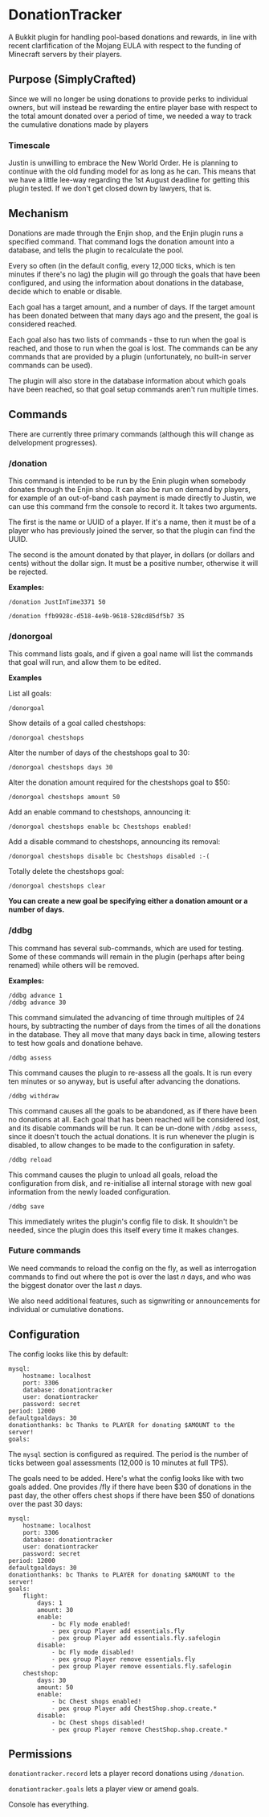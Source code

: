 # DonationTracker #

A Bukkit plugin for handling pool-based donations and rewards, in line with recent clarfification of the Mojang EULA with respect to the funding of Minecraft servers by their players.

## Purpose (SimplyCrafted) ##

Since we will no longer be using donations to provide perks to individual owners, but will instead be rewarding the entire player base with respect to the total amount donated over a period of time, we needed a way to track the cumulative donations made by players

### Timescale ###

Justin is unwilling to embrace the New World Order. He is planning to continue with the old funding model for as long as he can. This means that we have a little lee-way regarding the 1st August deadline for getting this plugin tested. If we don't get closed down by lawyers, that is.

## Mechanism ##

Donations are made through the Enjin shop, and the Enjin plugin runs a specified command. That command logs the donation amount into a database, and tells the plugin to recalculate the pool.

Every so often (in the default config, every 12,000 ticks, which is ten minutes if there's no lag) the plugin will go through the goals that have been configured, and using the information about donations in the database, decide which to enable or disable.

Each goal has a target amount, and a number of days. If the target amount has been donated between that many days ago and the present, the goal is considered reached.

Each goal also has two lists of commands - thse to run when the goal is reached, and those to run when the goal is lost. The commands can be any commands that are provided by a plugin (unfortunately, no built-in server commands can be used).

The plugin will also store in the database information about which goals have been reached, so that goal setup commands aren't run multiple times.

## Commands ##

There are currently three primary commands (although this will change as delvelopment progresses).

### /donation ###

This command is intended to be run by the Enin plugin when somebody donates through the Enjin shop. It can also be run on demand by players, for example of an out-of-band cash payment is made directly to Justin, we can use this command frm the console to record it. It takes two arguments.

The first is the name or UUID of a player. If it's a name, then it must be of a player who has previously joined the server, so that the plugin can find the UUID.

The second is the amount donated by that player, in dollars (or dollars and cents) without the dollar sign. It must be a positive number, otherwise it will be rejected.

**Examples:**

    /donation JustInTime3371 50
    
    /donation ffb9928c-d518-4e9b-9618-528cd85df5b7 35

### /donorgoal ###

This command lists goals, and if given a goal name will list the commands that goal will run, and allow them to be edited.

**Examples**

List all goals:

    /donorgoal
    
Show details of a goal called chestshops:

    /donorgoal chestshops

Alter the number of days of the chestshops goal to 30:

    /donorgoal chestshops days 30

Alter the donation amount required for the chestshops goal to $50:

    /donorgoal chestshops amount 50

Add an enable command to chestshops, announcing it:

    /donorgoal chestshops enable bc Chestshops enabled!

Add a disable command to chestshops, announcing its removal:

    /donorgoal chestshops disable bc Chestshops disabled :-(

Totally delete the chestshops goal:

    /donorgoal chestshops clear

**You can create a new goal be specifying either a donation amount or a number of days.**

### /ddbg ###

This command has several sub-commands, which are used for testing. Some of these commands will remain in the plugin (perhaps after being renamed) while others will be removed.

**Examples:**

    /ddbg advance 1
    /ddbg advance 30    

This command simulated the advancing of time through multiples of 24 hours, by subtracting the number of days from the times of all the donations in the database. They all move that many days back in time, allowing testers to test how goals and donatione behave.

    /ddbg assess

This command causes the plugin to re-assess all the goals. It is run every ten minutes or so anyway, but is useful after advancing the donations.

    /ddbg withdraw

This command causes all the goals to be abandoned, as if there have been no donations at all. Each goal that has been reached will be considered lost, and its disable commands will be run. It can be un-done with `/ddbg assess`, since it doesn't touch the actual donations. It is run whenever the plugin is disabled, to allow changes to be made to the configuration in safety.

    /ddbg reload

This command causes the plugin to unload all goals, reload the configuration from disk, and re-initialise all internal storage with new goal information from the newly loaded configuration.

    /ddbg save

This immediately writes the plugin's config file to disk. It shouldn't be needed, since the plugin does this itself every time it makes changes.

### Future commands ###

We need commands to reload the config on the fly, as well as interrogation commands to find out where the pot is over the last *n* days, and who was the biggest donator over the last *n* days.

We also need additional features, such as signwriting or announcements for individual or cumulative donations.

## Configuration ##

The config looks like this by default:

    mysql:
        hostname: localhost
        port: 3306
        database: donationtracker
        user: donationtracker
        password: secret
    period: 12000
    defaultgoaldays: 30
    donationthanks: bc Thanks to PLAYER for donating $AMOUNT to the server!
    goals:

The `mysql` section is configured as required. The period is the number of ticks between goal assessments (12,000 is 10 minutes at full TPS).

The goals need to be added. Here's what the config looks like with two goals added. One provides /fly if there have been $30 of donations in the past day, the other offers chest shops if there have been $50 of donations over the past 30 days:

    mysql:
        hostname: localhost
        port: 3306
        database: donationtracker
        user: donationtracker
        password: secret
    period: 12000
    defaultgoaldays: 30
    donationthanks: bc Thanks to PLAYER for donating $AMOUNT to the server!
    goals:
        flight:
            days: 1
            amount: 30
            enable:
                - bc Fly mode enabled!
                - pex group Player add essentials.fly
                - pex group Player add essentials.fly.safelogin
            disable:    
                - bc Fly mode disabled!
                - pex group Player remove essentials.fly
                - pex group Player remove essentials.fly.safelogin
        chestshop:
            days: 30
            amount: 50
            enable:
                - bc Chest shops enabled!
                - pex group Player add ChestShop.shop.create.*
            disable:    
                - bc Chest shops disabled!
                - pex group Player remove ChestShop.shop.create.*

## Permissions ##

`donationtracker.record` lets a player record donations using `/donation`.

`donationtracker.goals` lets a player view or amend goals.

Console has everything.